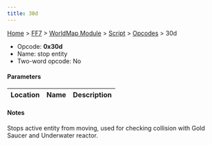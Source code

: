 ```yaml
---
title: 30d
---
```


[Home](../../../../Main%20Page.md) > [FF7](../../../../FF7.md) > [WorldMap Module](../../../WorldMap%20Module.md) > [Script](../../Script.md) > [Opcodes](../Opcodes.md) > 30d

-   Opcode: **0x30d**
-   Name: stop entity
-   Two-word opcode: No

#### Parameters

| Location | Name | Description |
|:--------:|:----:|:-----------:|

#### Notes

Stops active entity from moving, used for checking collision with Gold
Saucer and Underwater reactor.
